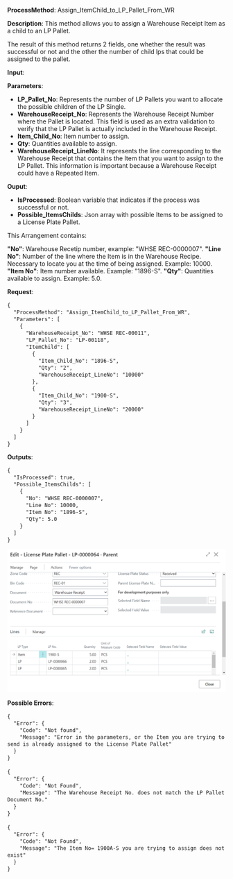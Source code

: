 **ProcessMethod**: Assign_ItemChild_to_LP_Pallet_From_WR

**Description**:
This method allows you to assign a Warehouse Receipt Item as a child to an LP Pallet.

The result of this method returns 2 fields, one whether the result was successful or not and the other the number of child lps that could be assigned to the pallet.

**Input**:

**Parameters**: 
-	**LP_Pallet_No**: Represents the number of LP Pallets you want to allocate the possible children of the LP Single.
-	**WarehouseReceipt_No**:  Represents the Warehouse Receipt Number where the Pallet is located. This field is used as an extra validation to verify that the LP Pallet is actually included in the Warehouse Receipt.
-	**Item_Child_No**: Item number to assign.
-	**Qty**: Quantities available to assign.
-	**WarehouseReceipt_LineNo**: It represents the line corresponding to the Warehouse Receipt that contains the Item that you want to assign to the LP Pallet. This information is important because a Warehouse Receipt could have a Repeated Item.

**Ouput**: 
-	**IsProcessed**: Boolean variable that indicates if the process was successful or not.
-	**Possible_ItemsChilds**: Json array with possible Items to be assigned to a License Plate Pallet.

This Arrangement contains:

  **"No"**: Warehouse Recetip number, example: "WHSE REC-0000007".
  **"Line No"**: Number of the line where the Item is in the Warehouse Recipe. Necessary to locate you at the time of being assigned. Example: 10000.
  **"Item No"**: Item number available. Example: "1896-S".
  **"Qty"**: Quantities available to assign. Example: 5.0.

**Request**:

```
{
  "ProcessMethod": "Assign_ItemChild_to_LP_Pallet_From_WR",
  "Parameters": [
    {
      "WarehouseReceipt_No": "WHSE REC-00011",
      "LP_Pallet_No": "LP-00118",
      "ItemChild": [
        {
          "Item_Child_No": "1896-S",
          "Qty": "2",
          "WarehouseReceipt_LineNo": "10000"
        },
        {
          "Item_Child_No": "1900-S",
          "Qty": "3",
          "WarehouseReceipt_LineNo": "20000"
        }
      ]
    }
  ]
}
```



**Outputs**:

```
{
  "IsProcessed": true,
  "Possible_ItemsChilds": [
    {
      "No": "WHSE REC-0000007",
      "Line No": 10000,
      "Item No": "1896-S",
      "Qty": 5.0
    }
  ]
}
```

![image.png](/.attachments/image-6675877d-9126-40b7-be52-836af42197bc.png) 


**Possible Errors**:

```
{
  "Error": {
    "Code": "Not found",
    "Message": "Error in the parameters, or the Item you are trying to send is already assigned to the License Plate Pallet"
  }
}

{
  "Error": {
    "Code": "Not Found",
    "Message": "The Warehouse Receipt No. does not match the LP Pallet Document No."
  }
}

{
  "Error": {
    "Code": "Not Found",
    "Message": "The Item No= 1900A-S you are trying to assign does not exist"
  }
}
```





